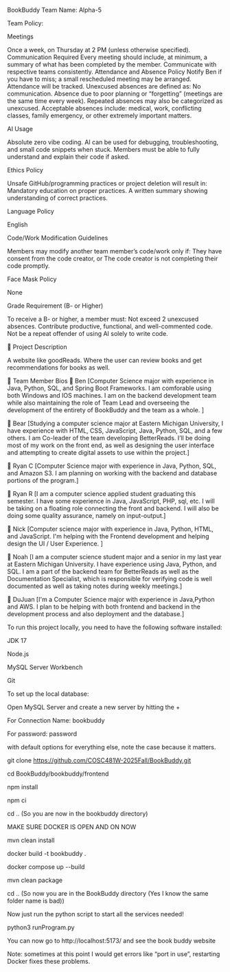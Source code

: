 BookBuddy
Team Name: Alpha-5

Team Policy:

Meetings

Once a week, on Thursday at 2 PM (unless otherwise specified).
Communication Required
Every meeting should include, at minimum, a summary of what has been completed by the member.
Communicate with respective teams consistently.
Attendance and Absence Policy
Notify Ben if you have to miss; a small rescheduled meeting may be arranged.
Attendance will be tracked.
Unexcused absences are defined as:
No communication.
Absence due to poor planning or “forgetting” (meetings are the same time every week).
Repeated absences may also be categorized as unexcused.
Acceptable absences include: medical, work, conflicting classes, family emergency, or other extremely important matters.

AI Usage

Absolute zero vibe coding.
AI can be used for debugging, troubleshooting, and small code snippets when stuck.
Members must be able to fully understand and explain their code if asked.

Ethics Policy

Unsafe GitHub/programming practices or project deletion will result in:
Mandatory education on proper practices.
A written summary showing understanding of correct practices.

Language Policy

English

Code/Work Modification Guidelines

Members may modify another team member’s code/work only if:
They have consent from the code creator, or
The code creator is not completing their code promptly.

Face Mask Policy

None

Grade Requirement (B- or Higher)

To receive a B- or higher, a member must:
Not exceed 2 unexcused absences.
Contribute productive, functional, and well-commented code.
Not be a repeat offender of using AI solely to write code.

📖 Project Description

A website like goodReads. Where the user can review books and get recommendations for books as well.

🙌 Team Member Bios
🧑 Ben
[Computer Science major with experience in Java, Python, SQL, and Spring Boot Frameworks. I am comforable using both Windows and IOS machines. I am on the backend development team while also maintaining the role of Team Lead and overseeing the development of the entirety of BookBuddy and the team as a whole. ]

🧑 Bear
[Studying a computer science major at Eastern Michigan University, I have experience with HTML, CSS, JavaScript, Java, Python, SQL, and a few others. I am Co-leader of the team developing BetterReads. I’ll be doing most of my work on the front end, as well as designing the user interface and attempting to create digital assets to use within the project.]

🧑 Ryan C
[Computer Science major with experience in Java, Python, SQL, and Amazon S3. I am planning on working with the backend and database portions of the program.]

🧑 Ryan R
[I am a computer science applied student graduating this semester. I have some experience in Java, JavaScript, PHP, sql, etc. I will be taking on a floating role connecting the front and backend. I will also be doing some quality assurance, namely on input-output.]

🧑 Nick
[Computer science major with experience in Java, Python, HTML, and JavaScript. I'm helping with the Frontend development and helping design the UI / User Experience. ]

🧑 Noah
[I am a computer science student major and a senior in my last year at Eastern Michigan University. I have experience using Java, Python, and SQL. I am a part of the backend team for BetterReads as well as the Documentation Specialist, which is responsible for verifying code is well documented as well as taking notes during weekly meetings.]

🧑 DuJuan
[I'm a Computer Science major with experience in Java,Python and AWS. I plan to be helping with both frontend and backend in the development process and also deployment and the database.]

To run this project locally, you need to have the following software installed:

JDK 17

Node.js

MySQL Server Workbench

Git

To set up the local database:

Open MySQL Server and create a new server by hitting the +

For Connection Name: bookbuddy

For password: password

with default options for everything else, note the case because it matters.


git clone https://github.com/COSC481W-2025Fall/BookBuddy.git

cd BookBuddy/bookbuddy/frontend

npm install

npm ci

cd .. (So you are now in the bookbuddy directory)

MAKE SURE DOCKER IS OPEN AND ON NOW

mvn clean install

docker build -t bookbuddy .

docker compose up --build

mvn clean package

cd .. (So now you are in the BookBuddy directory (Yes I know the same folder name is bad))

Now just run the python script to start all the services needed!

python3 runProgram.py

You can now go to http://localhost:5173/ and see the book buddy website

Note: sometimes at this point I would get errors like “port in use”, restarting Docker fixes these problems.

